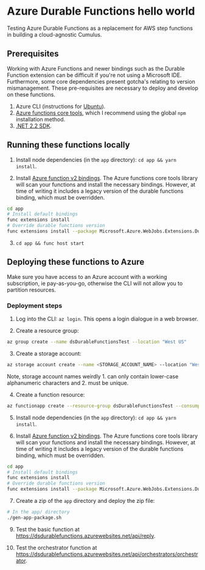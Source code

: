 # Azure Durable Functions hello world

Testing Azure Durable Functions as a replacement for AWS step functions in building a cloud-agnostic Cumulus.

## Prerequisites

Working with Azure Functions and newer bindings such as the Durable Function extension can be difficult if you're not using a Microsoft IDE. Furthermore, some core dependencies present gotcha's relating to version mismanagement. These pre-requisites are necessary to deploy and develop on these functions.

1. Azure CLI (instructions for [Ubuntu](https://docs.microsoft.com/en-us/cli/azure/install-azure-cli-apt?view=azure-cli-latest#signingKey)).
1. [Azure functions core tools](https://github.com/Azure/azure-functions-core-tools), which I recommend using the global `npm` installation method.
1. [.NET 2.2 SDK](https://dotnet.microsoft.com/download/dotnet-core/2.2).


## Running these functions locally

1. Install node dependencies (in the `app` directory): `cd app && yarn install`.

2. Install [Azure function v2 bindings](https://docs.microsoft.com/en-us/azure/azure-functions/functions-triggers-bindings). The Azure functions core tools library will scan your functions and install the necessary bindings. However, at time of writing it includes a legacy version of the durable functions binding, which must be overridden.

```sh
cd app
# Install default bindings
func extensions install
# Override durable functions version
func extensions install --package Microsoft.Azure.WebJobs.Extensions.DurableTask --version 1.7.1
```

3. `cd app && func host start`


## Deploying these functions to Azure

Make sure you have access to an Azure account with a working subscription, ie pay-as-you-go, otherwise the CLI will not allow you to partition resources.

### Deployment steps

1. Log into the CLI: `az login`. This opens a login dialogue in a web browser.

2. Create a resource group:
```sh
az group create --name dsDurableFunctionsTest --location "West US"
````

3. Create a storage account:
```sh
az storage account create --name <STORAGE_ACCOUNT_NAME> --location "West US" --resource-group dsDurableFunctionsTest --sku Standard_LRS
```
Note, storage account names weirdly 1. can only contain lower-case alphanumeric characters and 2. must be unique.

4. Create a function resource:
```sh
az functionapp create --resource-group dsDurableFunctionsTest --consumption-plan-location westus --name dsDurableFunctions --storage-account <STORAGE_ACCOUNT_NAME> --runtime node
```

5. Install node dependencies (in the `app` directory): `cd app && yarn install`.

6. Install [Azure function v2 bindings](https://docs.microsoft.com/en-us/azure/azure-functions/functions-triggers-bindings). The Azure functions core tools library will scan your functions and install the necessary bindings. However, at time of writing it includes a legacy version of the durable functions binding, which must be overridden.

```sh
cd app
# Install default bindings
func extensions install
# Override durable functions version
func extensions install --package Microsoft.Azure.WebJobs.Extensions.DurableTask --version 1.7.1
```

7. Create a zip of the `app` directory and deploy the zip file:

```sh
# In the app/ directory
./gen-app-package.sh
```

9. Test the basic function at https://dsdurablefunctions.azurewebsites.net/api/reply.

10. Test the orchestrator function at https://dsdurablefunctions.azurewebsites.net/api/orchestrators/orchestrator.
